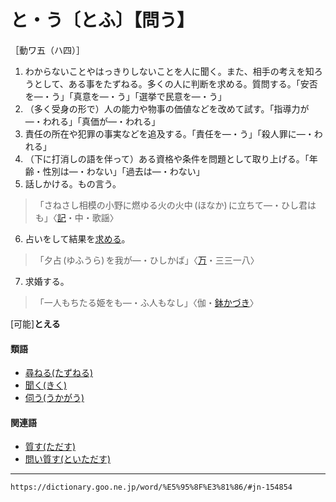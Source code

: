 # と・う〔とふ〕【問う】

［動ワ五（ハ四）］
1.  わからないことやはっきりしないことを人に聞く。また、相手の考えを知ろうとして、ある事をたずねる。多くの人に判断を求める。質問する。「安否を―・う」「真意を―・う」「選挙で民意を―・う」
2.  （多く受身の形で）人の能力や物事の価値などを改めて試す。「指導力が―・われる」「真価が―・われる」
3.  責任の所在や犯罪の事実などを追及する。「責任を―・う」「殺人罪に―・われる」
4.  （下に打消しの語を伴って）ある資格や条件を問題として取り上げる。「年齢・性別は―・わない」「過去は―・わない」
5.  話しかける。もの言う。    
>「さねさし相模の小野に燃ゆる火の火中 (ほなか) に立ちて―・ひし君はも」〈[記](https://dictionary.goo.ne.jp/word/%E5%8F%A4%E4%BA%8B%E8%A8%98/#jn-78628)・中・歌謡〉
6. 占いをして結果を[求める](もとめる（求める）)。    
>「夕占 (ゆふうら) を我が―・ひしかば」〈[万](https://dictionary.goo.ne.jp/word/%E4%B8%87%E8%91%89%E9%9B%86_%28%E3%81%BE%E3%82%93%E3%82%88%E3%81%86%E3%81%97%E3%82%85%E3%81%86%29/#jn-210648)・三三一八〉
7. 求婚する。    
>「一人もちたる姫をも―・ふ人もなし」〈伽・[鉢かづき](https://dictionary.goo.ne.jp/word/%E9%89%A2%E3%81%8B%E3%81%A5%E3%81%8D/#jn-176824)〉
        

\[可能\]**とえる**

#### 類語

-   [尋ねる(たずねる)](https://dictionary.goo.ne.jp/word/%E5%B0%8B%E3%81%AD%E3%82%8B/#jn-136622)
-   [聞く(きく)](https://dictionary.goo.ne.jp/word/%E8%81%9E%E3%81%8F/#jn-51102)
-   [伺う(うかがう)](https://dictionary.goo.ne.jp/word/%E4%BC%BA%E3%81%86/#jn-18016)

#### 関連語

-   [質す(ただす)](https://dictionary.goo.ne.jp/word/%E8%B3%AA%E3%81%99/#jn-136771)
-   [問い質す(といただす)](https://dictionary.goo.ne.jp/word/%E5%95%8F%E3%81%84%E8%B3%AA%E3%81%99/#jn-154771)

---
`https://dictionary.goo.ne.jp/word/%E5%95%8F%E3%81%86/#jn-154854`